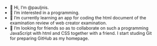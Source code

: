 - 👋 Hi, I’m @pauljnis.
- 👀 I’m interested in a programming.
- 🌱 I’m currently learning an app for coding the html document of the examination review of web creator examination.
- 💞️ I’m looking for friends so as to collaborate on such a programming JavaScript with html and CSS together with a friend.
      I start studing Git for preparing GitHub as my homepage.
<!---
pauljnis/pauljnis is a ✨ special ✨ repository because its `README.md` (this file) appears on your GitHub profile.
You can click the Preview link to take a look at your changes.
--->

